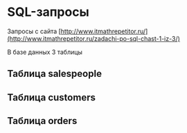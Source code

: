 # SQL-запросы

Запросы с сайта [http://www.itmathrepetitor.ru/](http://www.itmathrepetitor.ru/zadachi-po-sql-chast-1-iz-3/)

В базе данных 3 таблицы

## Таблица salespeople


## Таблица customers

## Таблица orders